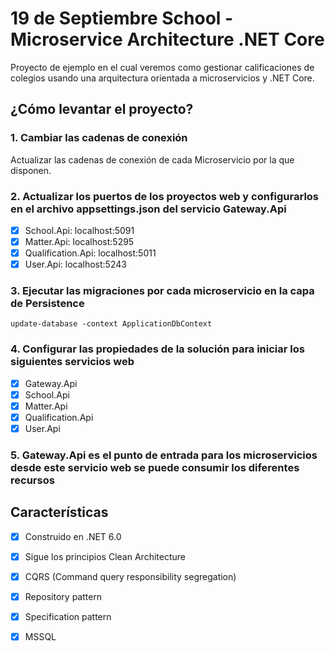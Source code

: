 # 19 de Septiembre School - Microservice Architecture .NET Core

Proyecto de ejemplo en el cual veremos como gestionar calificaciones de colegios usando una arquitectura orientada a microservicios y .NET Core.

## ¿Cómo levantar el proyecto?
### 1. Cambiar las cadenas de conexión
Actualizar las cadenas de conexión de cada Microservicio por la que disponen.

### 2. Actualizar los puertos de los proyectos web y configurarlos en el archivo appsettings.json del servicio Gateway.Api
- [x] School.Api: localhost:5091
- [x] Matter.Api: localhost:5295
- [x] Qualification.Api: localhost:5011
- [x] User.Api: localhost:5243

### 3. Ejecutar las migraciones por cada microservicio en la capa de Persistence
```
update-database -context ApplicationDbContext
```
### 4.  Configurar las propiedades de la solución para iniciar los siguientes servicios web
- [x] Gateway.Api
- [x] School.Api
- [x] Matter.Api
- [x] Qualification.Api
- [x] User.Api

### 5.  Gateway.Api es el punto de entrada para los microservicios desde este servicio web se puede consumir los diferentes recursos

## Características
- [x] Construido en .NET 6.0
- [x] Sigue los principios Clean Architecture
- [x] CQRS (Command query responsibility segregation)
- [x] Repository pattern
- [x] Specification pattern
- [x] MSSQL

